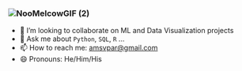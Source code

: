 ### ![NooMelcowGIF (2)](https://user-images.githubusercontent.com/114106933/216740260-715b8262-488d-4c3d-a8f9-b6ff6f1f1149.gif)

<!--
- 🔭 I’m currently working on ...
- 🌱 I’m currently learning ...
- 👯 I’m looking to collaborate on ...
- 🤔 I’m looking for help with ...
- 💬 Ask me about ...
- 📫 How to reach me: ...
- 😄 Pronouns: ...
- ⚡ Fun fact: ...

ADD MORE DETAILS LATER AS YOU BUILD YOUR CADER - New Projects, Concepts learned, Areas where you need help ...
-->

- 👯 I’m looking to collaborate on ML and Data Visualization projects
- 💬 Ask me about `Python`, `SQL`, `R` ...
- 📫 How to reach me: amsvpar@gmail.com
- 😄 Pronouns: He/Him/His
